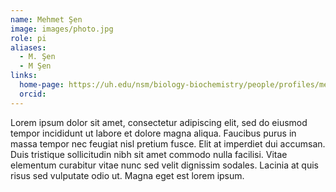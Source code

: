 ```yaml
---
name: Mehmet Şen
image: images/photo.jpg
role: pi
aliases:
  - M. Şen
  - M Şen
links:
  home-page: https://uh.edu/nsm/biology-biochemistry/people/profiles/mehmet-sen/
  orcid: 
---
```


Lorem ipsum dolor sit amet, consectetur adipiscing elit, sed do eiusmod tempor incididunt ut labore et dolore magna aliqua.
Faucibus purus in massa tempor nec feugiat nisl pretium fusce.
Elit at imperdiet dui accumsan.
Duis tristique sollicitudin nibh sit amet commodo nulla facilisi.
Vitae elementum curabitur vitae nunc sed velit dignissim sodales.
Lacinia at quis risus sed vulputate odio ut.
Magna eget est lorem ipsum.

